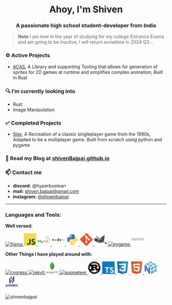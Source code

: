 <h1 align="center">Ahoy, I'm Shiven</h1>
<h3 align="center">A passionate high school student-developer from India</h3>

> **Note**
> I am now in the year of studying for my college Entrance Exams and am going to be inactive, I will return sometime in 2024 Q3...

### ⚙️ Active Projects 
 - [ACAS](https://github.com/shivenBajpai/ACAS-tech-demo), A Library and supporting Tooling that allows for generation of sprites for 2D games at runtime and simplifies complex animation, Built in Rust

### 🔍 I’m currently looking into
 - Rust
 - Image Manipulation

### ✅ Completed Projects 
 - [Slay](https://github.com/shivenBajpai/Slay), A Recreation of a classic singleplayer game from the 1990s, Adapted to be a multiplayer game. Built from scratch using python and pygame

### 📝 Read my Blog at [shivenBajpai.github.io](https://shivenBajpai.github.io)

### 📫 Contact me 
 - **discord:** @hyperboolean
 - **mail:** [shiven.bajpai@gmail.com](mailto:shiven.bajpai@gmail.com) 
 - **instagram:** [@shivenbajpai](https://instagram.com/shivenbajpai) 

<hr>

<h3 align="left">Languages and Tools:</h2>
<b align="left">Well versed:</b>
<p align="left"> 
<a href="https://www.figma.com/" target="_blank" rel="noreferrer"> <img src="https://www.vectorlogo.zone/logos/figma/figma-icon.svg" alt="figma" width="40" height="40"/> </a> 
<a href="https://developer.mozilla.org/en-US/docs/Web/JavaScript" target="_blank" rel="noreferrer"> <img src="https://raw.githubusercontent.com/devicons/devicon/master/icons/javascript/javascript-original.svg" alt="javascript" width="40" height="40"/> </a> 
<a href="https://www.mysql.com/" target="_blank" rel="noreferrer"> <img src="https://raw.githubusercontent.com/devicons/devicon/master/icons/mysql/mysql-original-wordmark.svg" alt="mysql" width="40" height="40"/> </a> 
<a href="https://nodejs.org" target="_blank" rel="noreferrer"> <img src="https://raw.githubusercontent.com/devicons/devicon/master/icons/nodejs/nodejs-original-wordmark.svg" alt="nodejs" width="40" height="40"/> </a> 
<a href="https://www.python.org" target="_blank" rel="noreferrer"> <img src="https://raw.githubusercontent.com/devicons/devicon/master/icons/python/python-original.svg" alt="python" width="40" height="40"/> </a> 
<a href="https://git-scm.com" target="_blank" rel="noreferrer"> <img src="https://raw.githubusercontent.com/devicons/devicon/1119b9f84c0290e0f0b38982099a2bd027a48bf1/icons/git/git-plain.svg" alt="git" width="40" height="40"/> </a> 
<a href="https://www.gimp.org" target="_blank" rel="noreferrer"> <img src="https://raw.githubusercontent.com/devicons/devicon/1119b9f84c0290e0f0b38982099a2bd027a48bf1/icons/gimp/gimp-original.svg" alt="gimp" width="40" height="40"/> </a> 
<a href="https://www.pygame.org/wiki/about" target="_blank" rel="noreferrer"> <img src="https://www.pygame.org/ftp/pygame-head-party.png" alt="pygame" width="40" height="40"/> </a> 
<a href="https://expressjs.com" target="_blank" rel="noreferrer"> <img src="https://raw.githubusercontent.com/devicons/devicon/master/icons/express/express-original-wordmark.svg" alt="express" width="40" height="40"/> </a> 
</p>

<b align="left">Other Things I have played around with:</b>
<p align="left"> 
<a href="https://www.cypress.io" target="_blank" rel="noreferrer"> <img src="https://raw.githubusercontent.com/simple-icons/simple-icons/6e46ec1fc23b60c8fd0d2f2ff46db82e16dbd75f/icons/cypress.svg" alt="cypress" width="40" height="40"/> </a> 
<a href="https://jekyllrb.com/" target="_blank" rel="noreferrer"> <img src="https://www.vectorlogo.zone/logos/jekyllrb/jekyllrb-icon.svg" alt="jekyll" width="40" height="40"/> </a> 
<a href="https://www.mongodb.com/" target="_blank" rel="noreferrer"> <img src="https://raw.githubusercontent.com/devicons/devicon/master/icons/mongodb/mongodb-original-wordmark.svg" alt="mongodb" width="40" height="40"/> </a> 
<a href="https://github.com/puppeteer/puppeteer" target="_blank" rel="noreferrer"> <img src="https://www.vectorlogo.zone/logos/pptrdev/pptrdev-official.svg" alt="puppeteer" width="40" height="40"/> </a> 
<a href="https://www.rust-lang.org" target="_blank" rel="noreferrer"> <img src="https://raw.githubusercontent.com/devicons/devicon/master/icons/rust/rust-plain.svg" alt="rust" width="40" height="40"/> </a> 
<a href="https://www.typescriptlang.org/" target="_blank" rel="noreferrer"> <img src="https://raw.githubusercontent.com/devicons/devicon/master/icons/typescript/typescript-original.svg" alt="typescript" width="40" height="40"/> </a> 
<a href="https://www.w3.org/Style/CSS/Overview.en.html target=" target="_blank" rel="noreferrer"> <img src="https://raw.githubusercontent.com/devicons/devicon/1119b9f84c0290e0f0b38982099a2bd027a48bf1/icons/css3/css3-original.svg" alt="typescript" width="40" height="40"/> </a> 
<a href="https://html.spec.whatwg.org" target="_blank" rel="noreferrer"> <img src="https://raw.githubusercontent.com/devicons/devicon/1119b9f84c0290e0f0b38982099a2bd027a48bf1/icons/html5/html5-original.svg" alt="html" width="40" height="40"/> </a> 
<a href="https://numpy.org" target="_blank" rel="noreferrer"> <img src="https://raw.githubusercontent.com/devicons/devicon/1119b9f84c0290e0f0b38982099a2bd027a48bf1/icons/numpy/numpy-original.svg" alt="numpy" width="40" height="40"/> </a> 
<a href="https://pandas.pydata.org" target="_blank" rel="noreferrer"> <img src="https://raw.githubusercontent.com/devicons/devicon/1119b9f84c0290e0f0b38982099a2bd027a48bf1/icons/pandas/pandas-original-wordmark.svg" alt="pandas" width="40" height="40"/> </a> 
</p>


<p><img align="center" src="https://github-readme-stats.vercel.app/api/top-langs?username=shivenbajpai&show_icons=true&theme=dark&locale=en&layout=compact" alt="shivenbajpai" /></p>
